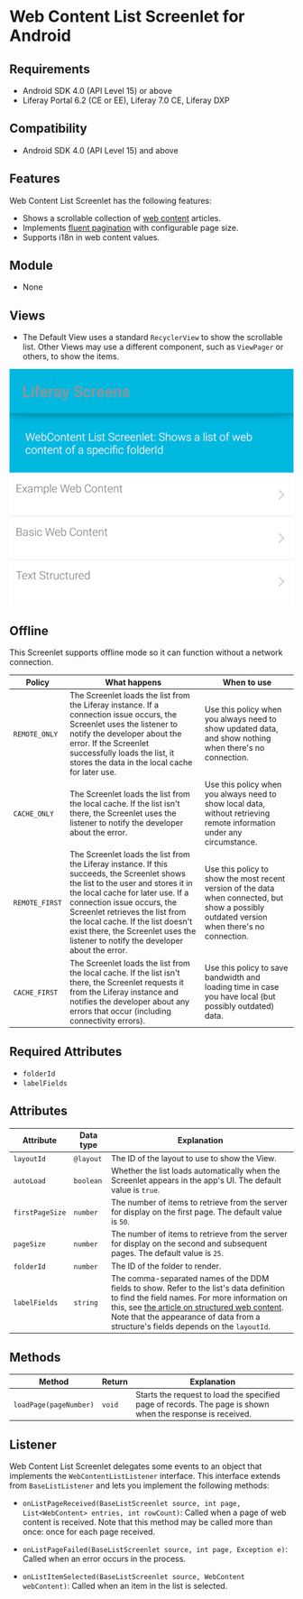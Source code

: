 # Web Content List Screenlet for Android [](id=web-content-list-screenlet-for-android)

## Requirements [](id=requirements)

- Android SDK 4.0 (API Level 15) or above
- Liferay Portal 6.2 (CE or EE), Liferay 7.0 CE, Liferay DXP

## Compatibility [](id=compatibility)

- Android SDK 4.0 (API Level 15) and above

## Features [](id=features)

Web Content List Screenlet has the following features:

- Shows a scrollable collection of 
  [web content](/discover/portal/-/knowledge_base/7-0/creating-web-content) 
  articles. 
- Implements 
  [fluent pagination](http://www.iosnomad.com/blog/2014/4/21/fluent-pagination) 
  with configurable page size. 
- Supports i18n in web content values. 

## Module [](id=module)

- None

## Views [](id=views)

- The Default View uses a standard `RecyclerView` to show the scrollable list. 
  Other Views may use a different component, such as `ViewPager` or others, to 
  show the items. 

![Figure 1: The Web Content List Screenlet using the Default View Set.](../../images/screens-android-webcontentlist.png)

## Offline [](id=offline)

This Screenlet supports offline mode so it can function without a network 
connection. 

| Policy | What happens | When to use |
|--------|--------------|-------------|
| `REMOTE_ONLY` | The Screenlet loads the list from the Liferay instance. If a connection issue occurs, the Screenlet uses the listener to notify the developer about the error. If the Screenlet successfully loads the list, it stores the data in the local cache for later use. | Use this policy when you always need to show updated data, and show nothing when there's no connection. |
| `CACHE_ONLY` | The Screenlet loads the list from the local cache. If the list isn't there, the Screenlet uses the listener to notify the developer about the error. | Use this policy when you always need to show local data, without retrieving remote information under any circumstance. |
| `REMOTE_FIRST` | The Screenlet loads the list from the Liferay instance. If this succeeds, the Screenlet shows the list to the user and stores it in the local cache for later use. If a connection issue occurs, the Screenlet retrieves the list from the local cache. If the list doesn't exist there, the Screenlet uses the listener to notify the developer about the error. | Use this policy to show the most recent version of the data when connected, but show a possibly outdated version when there's no connection. |
| `CACHE_FIRST` | The Screenlet loads the list from the local cache. If the list isn't there, the Screenlet requests it from the Liferay instance and notifies the developer about any errors that occur (including connectivity errors). | Use this policy to save bandwidth and loading time in case you have local (but possibly outdated) data. |

## Required Attributes [](id=required-attributes)

- `folderId`
- `labelFields`

## Attributes [](id=attributes)

| Attribute | Data type | Explanation |
|-----------|-----------|-------------| 
| `layoutId` | `@layout` | The ID of the layout to use to show the View. |
| `autoLoad` | `boolean` | Whether the list loads automatically when the Screenlet appears in the app's UI. The default value is `true`. |
| `firstPageSize` | `number` | The number of items to retrieve from the server for display on the first page. The default value is `50`. |
| `pageSize` | `number` | The number of items to retrieve from the server for display on the second and subsequent pages. The default value is `25`. |
| `folderId` | `number` | The ID of the folder to render. |
| `labelFields` | `string` | The comma-separated names of the DDM fields to show. Refer to the list's data definition to find the field names. For more information on this, see [the article on structured web content](/discover/portal/-/knowledge_base/7-0/designing-uniform-content). Note that the appearance of data from a structure's fields depends on the `layoutId`. |

## Methods [](id=methods)

| Method | Return | Explanation |
|--------|--------|-------------| 
| `loadPage(pageNumber)` | `void` | Starts the request to load the specified page of records. The page is shown when the response is received. |

## Listener [](id=listener)

Web Content List Screenlet delegates some events to an object that implements 
the `WebContentListListener` interface. This interface extends from 
`BaseListListener` and lets you implement the following methods: 

- `onListPageReceived(BaseListScreenlet source, int page, List<WebContent> entries, int rowCount)`: 
  Called when a page of web content is received. Note that this method may be 
  called more than once: once for each page received. 

- `onListPageFailed(BaseListScreenlet source, int page, Exception e)`: Called 
  when an error occurs in the process. 

- `onListItemSelected(BaseListScreenlet source, WebContent webContent)`: Called 
  when an item in the list is selected. 
